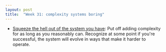 ```yaml
---
layout: post
title:  "Week 31: complexity systems boring"
---
```


* [Squeeze the hell out of the system you have](https://blog.danslimmon.com/2023/08/11/squeeze-the-hell-out-of-the-system-you-have/): Put off adding complexity for as long as you reasonably can. Recognize at some point if you're successful, the system will evolve in ways that make it harder to operate.